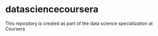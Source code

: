 datasciencecoursera
===================

This repository is created as part of the data science specialization at Coursera
